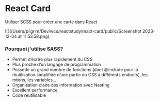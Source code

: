# React Card

Utiliser SCSS pour créer une carte dans React

![](/Users/pilgrim/Dev/wcs/reactstudy/react-card/public/Screenshot 2023-12-04 at 11.53.58.png)

### Pourquoi j'utilise SASS?

- Permet d’écrire plus rapidement du CSS
- Plus proche d’un langage de programmation
- Possède un grand nombre de fonctions (dont @include pour la  réutilisation simplifiée d’une partie du CSS à différents endroits), les mixins, les variables,…
- Organisation claire des information avec Nesting
- Excellent performance
- Code reutilisable
